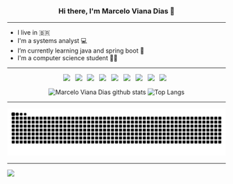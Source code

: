 <h3 align="center">Hi there, I'm Marcelo Viana Dias 👋</h3>

<hr>

-  I live in :brazil: 
-  I'm a systems analyst :computer:
-  I’m currently learning java and spring boot :leaves:
-  I'm a computer science student :student:

<hr>

<!--<p align="center">
	<a href="https://github.com/pacatovisk"><img src="https://img.icons8.com/bubbles/50/000000/github.png" alt="GitHub"/></a>
	<a href="https://www.linkedin.com/in/marcelo-viana-dias/"><img src="https://img.icons8.com/bubbles/50/000000/linkedin.png" alt="LinkedIn"/></a>
	<a href="https://www.instagram.com/pacatovisk/"><img src="https://img.icons8.com/bubbles/50/000000/instagram.png" alt="Instagram"/></a>
</p>-->


<p align="center">
  <img src="https://img.shields.io/badge/HTML%20-%23F7DF1E.svg?&style=for-the-badge&color=E34F26" />&nbsp;&nbsp;
  <img src="https://img.shields.io/badge/css%20-%23F7DF1E.svg?&style=for-the-badge&color=5BA8EE" />&nbsp;&nbsp;
  <img src="https://img.shields.io/badge/JavaScript%20-%23F7DF1E.svg?&style=for-the-badge&color=F7DF1E" />&nbsp;&nbsp;
  <img src="https://img.shields.io/badge/Angular%20-%23F7DF1E.svg?&style=for-the-badge&color=DD0031" />&nbsp;&nbsp;
  <img src="https://img.shields.io/badge/Bootstrap%20-%23F7DF1E.svg?&style=for-the-badge&color=7044A3" />&nbsp;&nbsp;
  <img src="https://img.shields.io/badge/Java%20-%23F7DF1E.svg?&style=for-the-badge&color=F7DF1E" />&nbsp;&nbsp;
  <img src="https://img.shields.io/badge/SQL%20-%23F7DF1E.svg?&style=for-the-badge&color=4F4F4F" />&nbsp;&nbsp;
  <img src="https://img.shields.io/badge/PLSQL%20-%23F7DF1E.svg?&style=for-the-badge&color=00FF7F" />&nbsp;&nbsp;
  <img src="https://img.shields.io/badge/Git flow%20-%23F7DF1E.svg?&style=for-the-badge&color=000" />&nbsp;&nbsp;
</p>

<p align="center">
  <img src="https://github-readme-stats.vercel.app/api?username=pacatovisk&count_private=true&show_icons=true&theme=dark" alt="Marcelo Viana Dias github stats" width="400"/>
  <img src="https://github-readme-stats.vercel.app/api/top-langs/?username=pacatovisk&layout=compact&exclude_repo=exposure-fusion&theme=dark" alt="Top Langs" width="334"/> </p>

<hr>

![Snake animation](https://github.com/pacatovisk/pacatovisk/blob/output/github-contribution-grid-snake.svg)

<hr>

![](https://komarev.com/ghpvc/?username=pacatovisk&color=green&style=flat)
   
  
<!--
**Pacatovisk/Pacatovisk** is a ✨ _special_ ✨ repository because its `README.md` (this file) appears on your GitHub profile.

Here are some ideas to get you started:

- 🔭 I’m currently working on ...
- 🌱 I’m currently learning ...
- 👯 I’m looking to collaborate on ...
- 🤔 I’m looking for help with ...
- 💬 Ask me about ...
- 📫 How to reach me: ...
- 😄 Pronouns: ...
- ⚡ Fun fact: ...
-->


